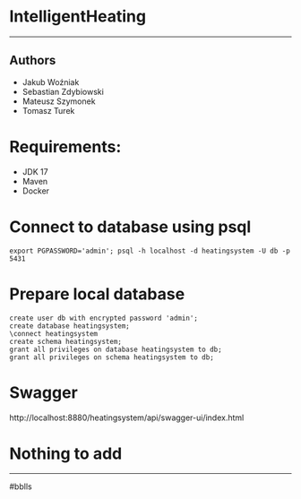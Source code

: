 # IntelligentHeating

---

## Authors
- Jakub Woźniak
- Sebastian Zdybiowski
- Mateusz Szymonek
- Tomasz Turek

# Requirements:
- JDK 17
- Maven
- Docker

# Connect to database using psql
````
export PGPASSWORD='admin'; psql -h localhost -d heatingsystem -U db -p 5431
````

# Prepare local database
````
create user db with encrypted password 'admin';
create database heatingsystem;
\connect heatingsystem
create schema heatingsystem;
grant all privileges on database heatingsystem to db;
grant all privileges on schema heatingsystem to db;
````

# Swagger
http://localhost:8880/heatingsystem/api/swagger-ui/index.html

# Nothing to add
----

#bblls
